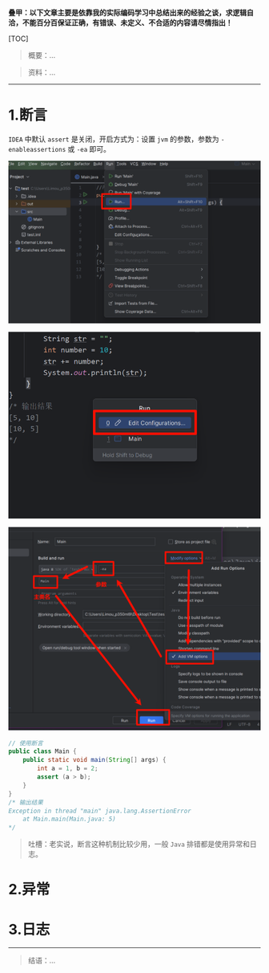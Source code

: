 

**叠甲：以下文章主要是依靠我的实际编码学习中总结出来的经验之谈，求逻辑自洽，不能百分百保证正确，有错误、未定义、不合适的内容请尽情指出！**

[TOC]

>   概要：...

>   资料：...

---

# 1.断言

`IDEA` 中默认 `assert` 是关闭，开启方式为：设置 `jvm` 的参数，参数为 `-enableassertions` 或 `-ea` 即可。

![image-20240114190245266](./assets/image-20240114190245266.png)

![image-20240114190241867](./assets/image-20240114190241867.png)

![image-20240114191634523](./assets/image-20240114191634523.png)

```java
// 使用断言
public class Main {
    public static void main(String[] args) {
        int a = 1, b = 2;
        assert (a > b);
    }
}
/* 输出结果
Exception in thread "main" java.lang.AssertionError
	at Main.main(Main.java: 5)
*/
```

>   吐槽：老实说，断言这种机制比较少用，一般 `Java` 排错都是使用异常和日志。

# 2.异常



# 3.日志



---

>   结语：...
